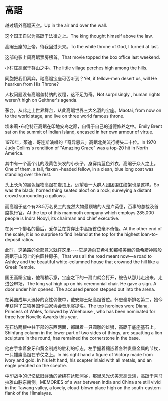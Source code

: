 # 高踞

<p><span class="chinese">越过墙外高踞天空。</span><span class="english">Up in the air and over the wall.</span></p>

<p><span class="chinese">这个国王自以为高踞于法律之上。</span><span class="english">The king thought himself above the law.</span></p>

<p><span class="chinese">高踞玉座的上帝。待我回过头来。</span><span class="english">To the white throne of God, I turned at last.</span></p>

<p><span class="chinese">这部电影上周高踞票房榜首。</span><span class="english">That movie topped the box office last weekend.</span></p>

<p><span class="chinese">小村庄高踞于群山之中。</span><span class="english">The little village perches high among the hills.</span></p>

<p><span class="chinese">同胞把我们离弃，祂高踞宝座可否听到？</span><span class="english">Yet, if fellow-men desert us, will He hearken from His Throne?</span></p>

<p><span class="chinese">人权问题没有高踞盖特纳的议程，这不足为奇。</span><span class="english">Not surprisingly , human rights weren't high on Geithner's agenda.</span></p>

<p><span class="chinese">茅台，从此走上世界舞台，从此高踞世界三大名酒的宝座。</span><span class="english">Maotai, from now on to the world stage, and live on three world famous throne.</span></p>

<p><span class="chinese">埃米莉•布伦特正高踞在印地安岛之巅，自得于自己的道德修养之中。</span><span class="english">Emily Brent sat on the summit of Indian Island, encased in her own armour of virtue.</span></p>

<p><span class="chinese">1970年，茱迪．哥连斯演唱的「奇异恩典」高踞北美流行榜头二十位。</span><span class="english">In 1970 Judy Collins's rendition of "Amazing Grace" was a top-20 hit in North America.</span></p>

<p><span class="chinese">其中有一个高个儿的浅黄色头发的小伙子，身穿纯蓝色外衣，高踞于众人之上。</span><span class="english">One of them, a tall, flaxen -headed fellow, in a clean, blue long coat was standing over the rest.</span></p>

<p><span class="chinese">头上长角的黑色怪物高踞在岩顶上，远望着一大群人团团围住绞架也是这样。</span><span class="english">So was the black, horned thing seated aloof on a rock, surveying a distant crowd surrounding a gallows.</span></p>

<p><span class="chinese">而高踞于这个有28.5万名员工的庞然大物最顶端的人是卢英德，百事的总裁及首席执行官。</span><span class="english">At the top of this mammoth company which employs 285,000 people is Indra Nooyi, its chairman and chief executive.</span></p>

<p><span class="chinese">在另一个排名的最后，爱尔兰在贷存比中高踞首位毫不奇怪。</span><span class="english">At the other end of the scale, it is no surprise to find Ireland at the top for the highest loan-to-deposit ratios.</span></p>

<p><span class="chinese">此时，这条路的全部意义就在这里----它是通向艾希礼和那幢美丽的像希腊神殿般高踞于山冈上的白圆柱房子。</span><span class="english">That was all the road meant now—a road to Ashley and the beautiful white-columned house that crowned the hill like a Greek Temple.</span></p>

<p><span class="chinese">国王高踞宝座，他稍稍示意，宝座之下的一扇门就会打开，被告从那儿走出来，走进公审场。</span><span class="english">The king sat high up on his ceremonial chair. He gave a sign. A door under him opened. The accused person stepped out into the arena.</span></p>

<p><span class="chinese">在英国成年人选择的女性偶像中，戴安娜王妃高踞首位。怀恩豪斯排名第二，她今年获得了三项英国作曲家协会音乐奖提名。</span><span class="english">The top heroines were Diana, Princess of Wales, followed by Winehouse , who has been nominated for three Ivor Novello Awards this year.</span></p>

<p><span class="chinese">在石坊两根中柱下部的东西两面，都蹲着一只圆雕的雄狮，高踞于底座基石上。</span><span class="english">Shihfang column in the lower part of two sides of things, are squatting a lion sculpture in the round, has remained the cornerstone in the base.</span></p>

<p><span class="chinese">他右手拿着象牙和黄金制成的胜利的标志，左手握着镶嵌着各种贵重金属的节杖，一只雄鹰高踞在节仗之上。</span><span class="english">In his right hand a figure of Victory made from ivory and gold. In his left hand, his scepter inlaid with all metals, and an eagle perched on the sceptre.</span></p>

<p><span class="chinese">中印战争的记忆依旧鲜活的萦绕在达旺河谷，那里风光优美天高云淡，高踞于喜马拉雅山脉东南侧。</span><span class="english">MEMORIES of a war between India and China are still vivid in the Tawang valley, a lovely, cloud-blown place high on the south-eastern flank of the Himalayas.</span></p>

